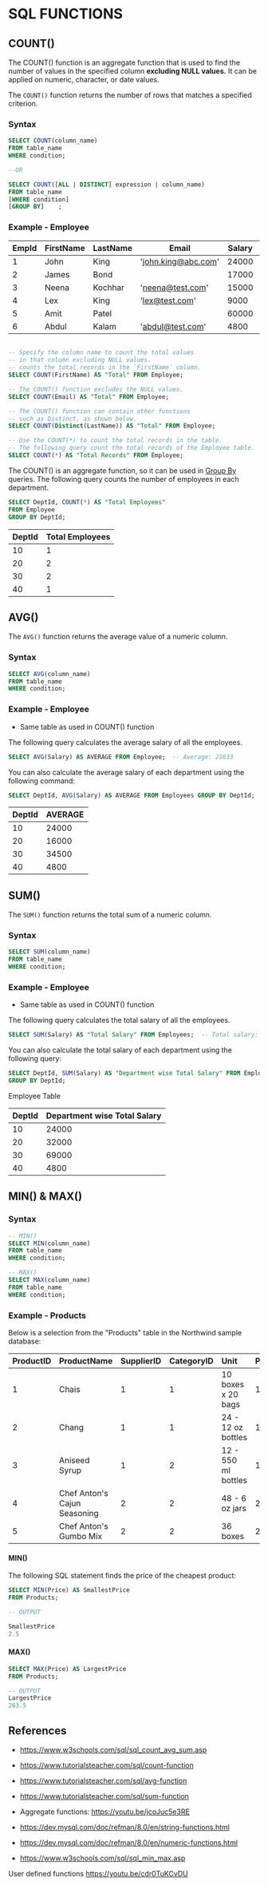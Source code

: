 # SQL FUNCTIONS

## COUNT()

The COUNT() function is an aggregate function that is used to find the number of values in the specified column **excluding NULL values.** It can be applied on numeric, character, or date values.

The `COUNT()` function returns the number of rows that matches a specified criterion.

### Syntax

```SQL
SELECT COUNT(column_name)
FROM table_name
WHERE condition;

--OR

SELECT COUNT([ALL | DISTINCT] expression | column_name)
FROM table_name
[WHERE condition]
[GROUP BY]    ;
```



### Example - Employee

| EmpId | FirstName | LastName | Email               | Salary | DeptId |
| ----- | --------- | -------- | ------------------- | ------ | ------ |
| 1     | John      | King     | 'john.king@abc.com' | 24000  | 10     |
| 2     | James     | Bond     |                     | 17000  | 20     |
| 3     | Neena     | Kochhar  | 'neena@test.com'    | 15000  | 20     |
| 4     | Lex       | King     | 'lex@test.com'      | 9000   | 30     |
| 5     | Amit      | Patel    |                     | 60000  | 30     |
| 6     | Abdul     | Kalam    | 'abdul@test.com'    | 4800   | 40     |





```SQL
														 				-- OUTPUT
-- Specify the column name to count the total values 
-- in that column excluding NULL values. 
-- counts the total records in the `FirstName` column.                                   
SELECT COUNT(FirstName) AS "Total" FROM Employee;  							-- 6

-- The COUNT() function excludes the NULL values.
SELECT COUNT(Email) AS "Total" FROM Employee;								-- 4

-- The COUNT() function can contain other functions 
-- such as Distinct, as shown below.
SELECT COUNT(Distinct(LastName)) AS "Total" FROM Employee;  				-- 5

-- Use the COUNT(*) to count the total records in the table. 
-- The following query count the total records of the Employee table.		
SELECT COUNT(*) AS "Total Records" FROM Employee;                			-- 6
```

  

The COUNT() is an aggregate function, so it can be used in [Group By](https://www.tutorialsteacher.com/sql/sql-groupby) queries. The following query counts the number of employees in each department.

```SQL
SELECT DeptId, COUNT(*) AS "Total Employees" 
FROM Employee
GROUP BY DeptId;
```

| DeptId | Total Employees |
| ------ | --------------- |
| 10     | 1               |
| 20     | 2               |
| 30     | 2               |
| 40     | 1               |



## AVG()

The `AVG()` function returns the average value of a numeric column. 

### Syntax

```sql
SELECT AVG(column_name)
FROM table_name
WHERE condition;
```



### Example - Employee

* Same table as used in COUNT() function

  

The following query calculates the average salary of all the employees.

```SQL
SELECT AVG(Salary) AS AVERAGE FROM Employee;  -- Average: 21633
```



You can also calculate the average salary of each department using the following command:

```SQL
SELECT DeptId, AVG(Salary) AS AVERAGE FROM Employees GROUP BY DeptId;
```

| DeptId | AVERAGE |
| ------ | ------- |
| 10     | 24000   |
| 20     | 16000   |
| 30     | 34500   |
| 40     | 4800    |



## SUM() 

The `SUM()` function returns the total sum of a numeric column. 

### Syntax

```sql
SELECT SUM(column_name)
FROM table_name
WHERE condition;
```



### Example - Employee

* Same table as used in COUNT() function

  

The following query calculates the total salary of all the employees.

```SQL
SELECT SUM(Salary) AS "Total Salary" FROM Employees;  -- Total salary: 129800
```



You can also calculate the total salary of each department using the following query:

```SQL
SELECT DeptId, SUM(Salary) AS "Department wise Total Salary" FROM Employee 
GROUP BY DeptId;
```

Employee Table

| DeptId | Department wise Total Salary |
| ------ | ---------------------------- |
| 10     | 24000                        |
| 20     | 32000                        |
| 30     | 69000                        |
| 40     | 4800                         |



## MIN() & MAX()

### Syntax

```SQL
-- MIN()
SELECT MIN(column_name)
FROM table_name
WHERE condition;

-- MAX()
SELECT MAX(column_name)
FROM table_name
WHERE condition;
```



### Example - Products

Below is a selection from the "Products" table in the Northwind sample database:

| ProductID | ProductName                  | SupplierID | CategoryID | Unit                | Price |
| :-------- | :--------------------------- | :--------- | :--------- | :------------------ | :---- |
| 1         | Chais                        | 1          | 1          | 10 boxes x 20 bags  | 18    |
| 2         | Chang                        | 1          | 1          | 24 - 12 oz bottles  | 19    |
| 3         | Aniseed Syrup                | 1          | 2          | 12 - 550 ml bottles | 10    |
| 4         | Chef Anton's Cajun Seasoning | 2          | 2          | 48 - 6 oz jars      | 22    |
| 5         | Chef Anton's Gumbo Mix       | 2          | 2          | 36 boxes            | 21.35 |



#### MIN()  

The following SQL statement finds the price of the cheapest product:

```SQL
SELECT MIN(Price) AS SmallestPrice
FROM Products;

-- OUTPUT

SmallestPrice
2.5
```



#### MAX()  

```sql
SELECT MAX(Price) AS LargestPrice
FROM Products; 

-- OUTPUT
LargestPrice
263.5
```





## References

* https://www.w3schools.com/sql/sql_count_avg_sum.asp

* https://www.tutorialsteacher.com/sql/count-function

* https://www.tutorialsteacher.com/sql/avg-function

* https://www.tutorialsteacher.com/sql/sum-function

* Aggregate functions: https://youtu.be/jcoJuc5e3RE

* https://dev.mysql.com/doc/refman/8.0/en/string-functions.html

* https://dev.mysql.com/doc/refman/8.0/en/numeric-functions.html

* https://www.w3schools.com/sql/sql_min_max.asp


User defined functions
https://youtu.be/cdr0TuKCvDU
